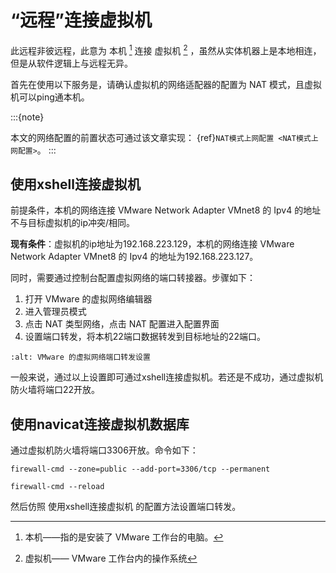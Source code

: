 # “远程”连接虚拟机

此远程非彼远程，此意为 本机 [^id4] 连接 虚拟机 [^id5] ，虽然从实体机器上是本地相连，但是从软件逻辑上与远程无异。

首先在使用以下服务是，请确认虚拟机的网络适配器的配置为 NAT 模式，且虚拟机可以ping通本机。

:::{note}

本文的网络配置的前置状态可通过该文章实现： {ref}`NAT模式上网配置 <NAT模式上网配置>`。
:::

## 使用xshell连接虚拟机

前提条件，本机的网络连接 VMware Network Adapter VMnet8 的 Ipv4 的地址不与目标虚拟机的ip冲突/相同。

**现有条件**：虚拟机的ip地址为192.168.223.129，本机的网络连接 VMware Network Adapter VMnet8 的 Ipv4 的地址为192.168.223.127。

同时，需要通过控制台配置虚拟网络的端口转接器。步骤如下：

1. 打开 VMware 的虚拟网络编辑器
2. 进入管理员模式
3. 点击 NAT 类型网络，点击 NAT 配置进入配置界面
4. 设置端口转发，将本机22端口数据转发到目标地址的22端口。

```{image} ../img/question/nat_connect.png
:alt: VMware 的虚拟网络端口转发设置
```

一般来说，通过以上设置即可通过xshell连接虚拟机。若还是不成功，通过虚拟机防火墙将端口22开放。

## 使用navicat连接虚拟机数据库

通过虚拟机防火墙将端口3306开放。命令如下：

`firewall-cmd --zone=public --add-port=3306/tcp --permanent`

`firewall-cmd --reload`

然后仿照 使用xshell连接虚拟机 的配置方法设置端口转发。

[^id4]: 本机——指的是安装了 VMware 工作台的电脑。

[^id5]: 虚拟机—— VMware 工作台内的操作系统
